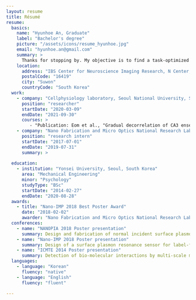 ```yaml
---
layout: resume
title: Résumé
resume:
  basics:
    name: "Hyunhoe An, Graduate"
    label: "Bachelor's degree"
    picture: "/assets/icons/resume_hyunhoe.jpg"
    email: "hyunhoe.an@gmail.com"
    summary: >
      Thanks for stopping by. My objective is to find a task-optimized architecture and its evolution that is akin to biological system representations by investigating recurrent neural networks (RNNs). RNNs are a type of artificial neural network (ANN) in which the output of one time step is fed back into the next. RNN can evolve over time for cognitive tasks such as working memory, or decision making.
    location:
      address: "IBS Center for Neuroscience Imaging Research, N Center, Sungkyunkwan University, Seobu-ro 2066, Jangan-gu"
      postalCode: "16419"
      city: "Suwon"
      countryCode: "South Korea"
  work:
    - company: "Cellphysiology laboratory, Seoul National University, Seoul, South Korea"
      position: "researcher"
      startDate: "2020-03-09"
      endDate: "2021-09-30"
      courses: >
         - "Publication: Eom et al., "Gradual decorrelation of CA3 ensembles associated with contextual discrimination learning is impaired by Kv1.2 insufficiency", Hippocampus, 2021."
    - company: "Nano Fabrication and Micro Optics National Research Laboratory, Yonsei University, Seoul, South Korea"
      position: "research intern"
      startDate: "2017-07-01"
      endDate: "2019-07-31"
      summary: >
          
  education:
    - institution: "Yonsei University, Seoul, South Korea"
      area: "Mechanical Engineering"
      minor: "Psychology"
      studyType: "BSc"
      startDate: "2014-02-27"
      endDate: "2020-08-28"
  awards:
    - title: "Nano-IMP 2018 Best Poster Award"
      date: "2018-02-02"
      awarder: "Nano Fabrication and Micro Optics National Research Laboratory"
  conferences:
    - name: "NANOPIA 2018 Poster presentation"
      summary: Design and fabrication of normal incident surface plasmon resonance sensor using nano-imprinting for detecting cardiac troponin T, biomarker for myocardial infarction.
    - name: "Nano-IMP 2018 Poster presentation"
      summary: Design of a surface plasmon resonance sensor for label-free detection of cardiac troponin T in acute myocardial infarction.
    - name: "ICMTE 2014 Poster presentation"
      summary: Detection of bio-molecular interactions by multi-scale microwell arrays integrated with microfluidic device.
  languages:
    - language: "Korean"
      fluency: "native"
    - language: "English"
      fluency: "fluent"
      
---
```

